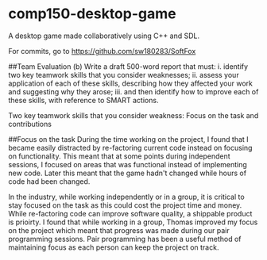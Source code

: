 # comp150-desktop-game
A desktop game made collaboratively using C++ and SDL.

For commits, go to https://github.com/sw180283/SoftFox

##Team Evaluation
(b) Write a draft 500-word report that must:
i. identify two key teamwork skills that you consider weaknesses;
ii. assess your application of each of these skills, describing how they
affected your work and suggesting why they arose;
iii. and then identify how to improve each of these skills, with reference
to SMART actions.

Two key teamwork skills that you consider weakness: Focus on the task and contributions

##Focus on the task
During the time working on the project, I found that I became easily distracted by re-factoring current code instead on focusing on functionality. This meant that at some points during independent sessions, I focused on areas that was functional instead of implementing new code. Later this meant that the game hadn't changed while hours of code had been changed.

In the industry, while working independently or in a group, it is critical to stay focused on the task as this could cost the project time and money. While re-factoring code can improve software quality, a shippable product is prioirty. I found that while working in a group, Thomas improved my focus on the project which meant that progress was made during our pair programming sessions. Pair programming has been a useful method of maintaining focus as each person can keep the project on track.
